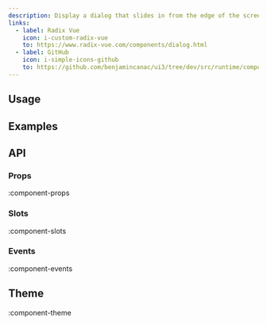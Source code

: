 ```yaml
---
description: Display a dialog that slides in from the edge of the screen.
links:
  - label: Radix Vue
    icon: i-custom-radix-vue
    to: https://www.radix-vue.com/components/dialog.html
  - label: GitHub
    icon: i-simple-icons-github
    to: https://github.com/benjamincanac/ui3/tree/dev/src/runtime/components/Slideover.vue
---
```


## Usage

## Examples

## API

### Props

:component-props

### Slots

:component-slots

### Events

:component-events

## Theme

:component-theme
